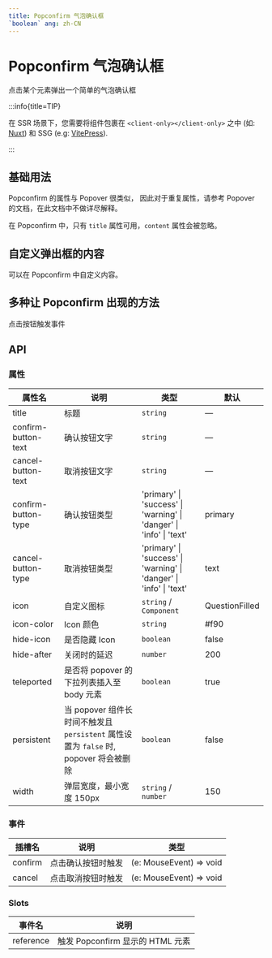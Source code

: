 ```yaml
---
title: Popconfirm 气泡确认框
`boolean` ang: zh-CN
---
```


# Popconfirm 气泡确认框

点击某个元素弹出一个简单的气泡确认框

:::info{title=TIP}

在 SSR 场景下，您需要将组件包裹在 `<client-only></client-only>` 之中 (如: [Nuxt](https://nuxt.com/v3)) 和 SSG (e.g: [VitePress](https://vitepress.vuejs.org/)).

:::

## 基础用法

Popconfirm 的属性与 Popover 很类似， 因此对于重复属性，请参考 Popover 的文档，在此文档中不做详尽解释。

在 Popconfirm 中，只有 `title` 属性可用，`content` 属性会被忽略。

<code src="./basic-usage.tsx"></code>

## 自定义弹出框的内容

可以在 Popconfirm 中自定义内容。

<code src="./customize.tsx"></code>

## 多种让 Popconfirm 出现的方法

点击按钮触发事件

<!-- <code src="./trigger-event.tsx"></code> -->

## API

### 属性

| 属性名              | 说明                                                                                 | 类型                                                                             | 默认           |
| ------------------- | ------------------------------------------------------------------------------------ | -------------------------------------------------------------------------------- | -------------- |
| title               | 标题                                                                                 | `string`                                                                         | —              |
| confirm-button-text | 确认按钮文字                                                                         | `string`                                                                         | —              |
| cancel-button-text  | 取消按钮文字                                                                         | `string`                                                                         | —              |
| confirm-button-type | 确认按钮类型                                                                         | <Enum>'primary' \| 'success' \| 'warning' \| 'danger' \| 'info' \| 'text'</Enum> | primary        |
| cancel-button-type  | 取消按钮类型                                                                         | <Enum>'primary' \| 'success' \| 'warning' \| 'danger' \| 'info' \| 'text'</Enum> | text           |
| icon                | 自定义图标                                                                           | `string` / `Component`                                                           | QuestionFilled |
| icon-color          | Icon 颜色                                                                            | `string`                                                                         | #f90           |
| hide-icon           | 是否隐藏 Icon                                                                        | `boolean`                                                                        | false          |
| hide-after          | 关闭时的延迟                                                                         | `number`                                                                         | 200            |
| teleported          | 是否将 popover 的下拉列表插入至 body 元素                                            | `boolean`                                                                        | true           |
| persistent          | 当 popover 组件长时间不触发且 `persistent` 属性设置为 `false` 时, popover 将会被删除 | `boolean`                                                                        | false          |
| width               | 弹层宽度，最小宽度 150px                                                             | `string` / `number`                                                              | 150            |

### 事件

| 插槽名  | 说明               | 类型                                                 |
| ------- | ------------------ | ---------------------------------------------------- |
| confirm | 点击确认按钮时触发 | <Enum type='Function'>(e: MouseEvent) => void</Enum> |
| cancel  | 点击取消按钮时触发 | <Enum type='Function'>(e: MouseEvent) => void</Enum> |

### Slots

| 事件名    | 说明                             |
| --------- | -------------------------------- |
| reference | 触发 Popconfirm 显示的 HTML 元素 |
